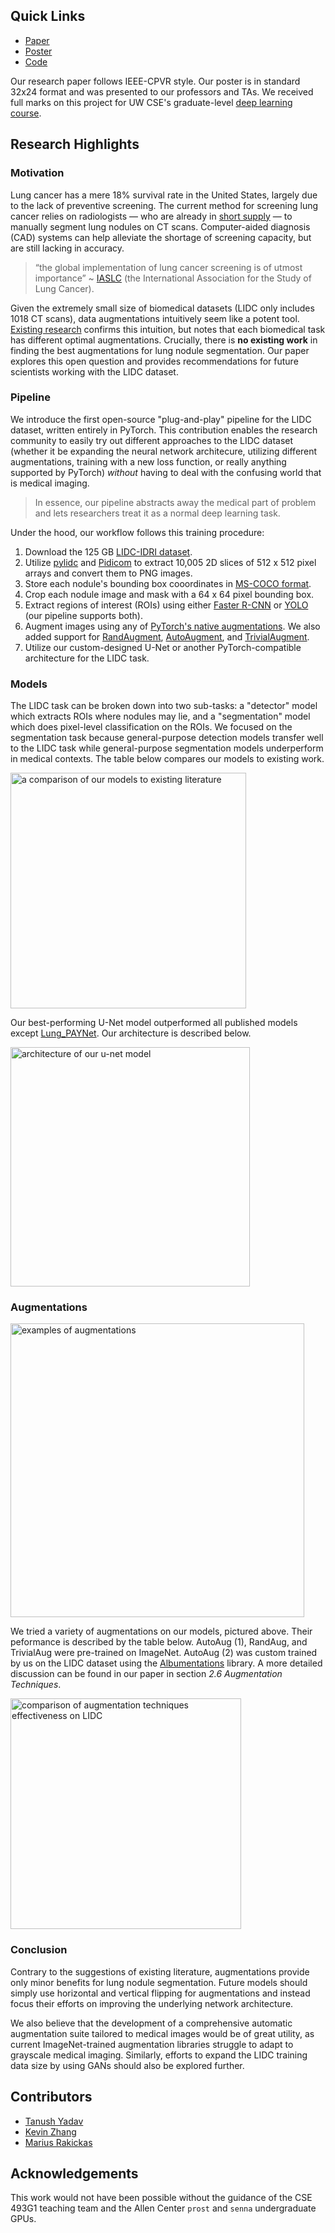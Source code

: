 
## Quick Links

- [Paper](https://drive.google.com/file/d/1bTLZDiEBEa07ajSySLb1_KffAw6OFiU_/view?usp=sharing)
- [Poster](https://drive.google.com/file/d/10KH6hrYE4J8k_6ep9odKOyde56Urh13k/view?usp=sharing)
- [Code](https://github.com/kzhang-20/lidc-segmentation)

Our research paper follows IEEE-CPVR style. Our poster is in standard 32x24 format and was presented to our professors and TAs. We received full marks on this project for UW CSE's graduate-level [deep learning course](https://courses.cs.washington.edu/courses/cse493g1/23sp/).

## Research Highlights

### Motivation

Lung cancer has a mere 18% survival rate in the United States, largely due to the lack of preventive screening. The current method for screening lung cancer relies on radiologists — who are already in [short supply](https://www.acr.org/Practice-Management-Quality-Informatics/ACR-Bulletin/Articles/March-2022/The-Radiology-Labor-Shortage) — to manually segment lung nodules on CT scans. Computer-aided diagnosis (CAD) systems can help alleviate the shortage of screening capacity, but are still lacking in accuracy.

> “the global implementation of lung cancer screening is of utmost importance” ~ [IASLC](https://doi.org/10.1016/j.jtho.2021.11.008) (the International Association for the Study of Lung Cancer).

Given the extremely small size of biomedical datasets (LIDC only includes 1018 CT scans), data augmentations intuitively seem like a potent tool. [Existing research](https://doi.org/10.1111/1754-9485.13261) confirms this intuition, but notes that each biomedical task has different optimal augmentations. Crucially, there is **no existing work** in finding the best augmentations for lung nodule segmentation. Our paper explores this open question and provides recommendations for future scientists working with the LIDC dataset.

### Pipeline

We introduce the first open-source "plug-and-play" pipeline for the LIDC dataset, written entirely in PyTorch. This contribution enables the research community to easily try out different approaches to the LIDC dataset (whether it be expanding the neural network architecure, utilizing different augmentations, training with a new loss function, or really anything supported by PyTorch) *without* having to deal with the confusing world that is medical imaging. 

> In essence, our pipeline abstracts away the medical part of problem and lets researchers treat it as a normal deep learning task.

Under the hood, our workflow follows this training procedure:
 
1. Download the 125 GB [LIDC-IDRI dataset](https://wiki.cancerimagingarchive.net/pages/viewpage.action?pageId=1966254).
2. Utilize [pylidc](https://pylidc.github.io) and [Pidicom](https://github.com/pydicom/pydicom) to extract 10,005 2D slices of 512 x 512 pixel arrays and convert them to PNG images.
3. Store each nodule's bounding box cooordinates in [MS-COCO format](https://cocodataset.org/#format-data).
4. Crop each nodule image and mask with a 64 x 64 pixel bounding box.
5. Extract regions of interest (ROIs) using either [Faster R-CNN](https://arxiv.org/abs/1506.01497) or [YOLO](https://arxiv.org/abs/1506.02640) (our pipeline supports both).
6. Augment images using any of [PyTorch's native augmentations](https://pytorch.org/vision/main/transforms.html). We also added support for [RandAugment](https://arxiv.org/abs/1909.13719), [AutoAugment](https://arxiv.org/abs/1805.09501), and [TrivialAugment](https://arxiv.org/abs/2103.10158).
7. Utilize our custom-designed U-Net or another PyTorch-compatible architecture for the LIDC task.

### Models

The LIDC task can be broken down into two sub-tasks: a "detector" model which extracts ROIs where nodules may lie, and a "segmentation" model which does pixel-level classification on the ROIs. We focused on the segmentation task because general-purpose detection models transfer well to the LIDC task while general-purpose segmentation models underperform in medical contexts. The table below compares our models to existing work.

<img width="377" alt="a comparison of our models to existing literature" src="https://github.com/yadavta/lidc-segmentation/assets/20195205/b64337c5-f696-4193-ac51-cf1c84930228">

Our best-performing U-Net model outperformed all published models except [Lung_PAYNet](https://doi.org/10.1038/s41598-022-24900-4). Our architecture is described below.

<img width="383" alt="architecture of our u-net model" src="https://github.com/yadavta/lidc-segmentation/assets/20195205/717cd9a4-d50a-40a3-b998-e810a5479045">

### Augmentations

<img width="470" alt="examples of augmentations" src="https://github.com/yadavta/lidc-segmentation/assets/20195205/9767c975-7958-49d0-b517-0099caddc582">

We tried a variety of augmentations on our models, pictured above. Their peformance is described by the table below. AutoAug (1), RandAug, and TrivialAug were pre-trained on ImageNet. AutoAug (2) was custom trained by us on the LIDC dataset using the [Albumentations](https://github.com/albumentations-team/albumentations) library. A more detailed discussion can be found in our paper in section *2.6 Augmentation Techniques*.

<img width="369" alt="comparison of augmentation techniques effectiveness on LIDC" src="https://github.com/yadavta/lidc-segmentation/assets/20195205/f9476a84-2993-4d85-a063-610b2c1c6355">

### Conclusion

Contrary to the suggestions of existing literature, augmentations provide only minor benefits for lung nodule segmentation. Future models should simply use horizontal and vertical flipping for augmentations and instead focus their efforts on improving the underlying network architecture.

We also believe that the development of a comprehensive automatic augmentation suite tailored to medical images would be of great utility, as current ImageNet-trained augmentation libraries struggle to adapt to grayscale medical imaging. Similarly, efforts to expand the LIDC training data size by using GANs should also be explored further.

## Contributors

- [Tanush Yadav](https://www.linkedin.com/in/tanushyadav/)
- [Kevin Zhang](mailto:kzhang20@cs.washington.edu)
- [Marius Rakickas](https://www.linkedin.com/in/marius-rakickas/)

## Acknowledgements

This work would not have been possible without the guidance of the CSE 493G1 teaching team and the Allen Center `prost` and `senna` undergraduate GPUs.
